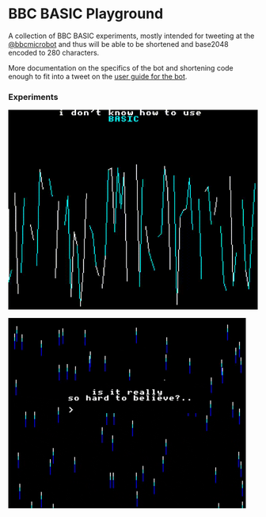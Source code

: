 # BBC BASIC Playground

A collection of BBC BASIC experiments, mostly intended for tweeting at the [@bbcmicrobot](https://twitter.com/bbcmicrobot) and thus will be able to be shortened and base2048 encoded to 280 characters.

More documentation on the specifics of the bot and shortening code enough to fit into a tweet on the [user guide for the bot](https://github.com/8bitkick/BBCMicroBot/blob/master/docs/user%20guide.md).

### Experiments

![i don't know how to use BASIC](01-how-to-use-basic/how-to-use-basic.gif)

![is it really so hard to believe?..](02-so-hard-to-believe/so-hard-to-believe.gif)